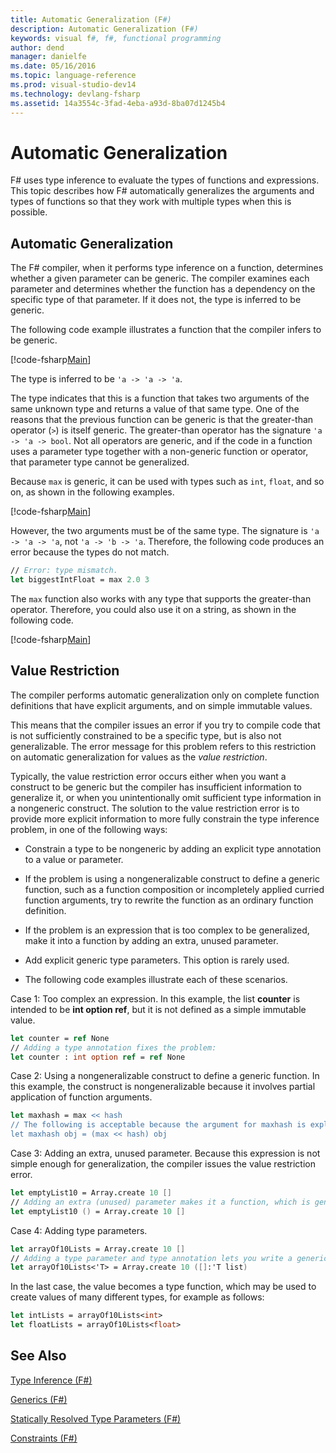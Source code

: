 ```yaml
---
title: Automatic Generalization (F#)
description: Automatic Generalization (F#)
keywords: visual f#, f#, functional programming
author: dend
manager: danielfe
ms.date: 05/16/2016
ms.topic: language-reference
ms.prod: visual-studio-dev14
ms.technology: devlang-fsharp
ms.assetid: 14a3554c-3fad-4eba-a93d-8ba07d1245b4 
---
```


# Automatic Generalization

F# uses type inference to evaluate the types of functions and expressions. This topic describes how F# automatically generalizes the arguments and types of functions so that they work with multiple types when this is possible.


## Automatic Generalization
The F# compiler, when it performs type inference on a function, determines whether a given parameter can be generic. The compiler examines each parameter and determines whether the function has a dependency on the specific type of that parameter. If it does not, the type is inferred to be generic.

The following code example illustrates a function that the compiler infers to be generic.

[!code-fsharp[Main](snippets/fslangref3/snippet101.fs)]

The type is inferred to be `'a -> 'a -> 'a`.

The type indicates that this is a function that takes two arguments of the same unknown type and returns a value of that same type. One of the reasons that the previous function can be generic is that the greater-than operator (`>`) is itself generic. The greater-than operator has the signature `'a -> 'a -> bool`. Not all operators are generic, and if the code in a function uses a parameter type together with a non-generic function or operator, that parameter type cannot be generalized.

Because `max` is generic, it can be used with types such as `int`, `float`, and so on, as shown in the following examples.

[!code-fsharp[Main](snippets/fslangref3/snippet102.fs)]

However, the two arguments must be of the same type. The signature is `'a -> 'a -> 'a`, not `'a -> 'b -> 'a`. Therefore, the following code produces an error because the types do not match.

```fsharp
// Error: type mismatch.
let biggestIntFloat = max 2.0 3
```

The `max` function also works with any type that supports the greater-than operator. Therefore, you could also use it on a string, as shown in the following code.

[!code-fsharp[Main](snippets/fslangref3/snippet104.fs)]
    
## Value Restriction
The compiler performs automatic generalization only on complete function definitions that have explicit arguments, and on simple immutable values.

This means that the compiler issues an error if you try to compile code that is not sufficiently constrained to be a specific type, but is also not generalizable. The error message for this problem refers to this restriction on automatic generalization for values as the *value restriction*.

Typically, the value restriction error occurs either when you want a construct to be generic but the compiler has insufficient information to generalize it, or when you unintentionally omit sufficient type information in a nongeneric construct. The solution to the value restriction error is to provide more explicit information to more fully constrain the type inference problem, in one of the following ways:


- Constrain a type to be nongeneric by adding an explicit type annotation to a value or parameter.

- If the problem is using a nongeneralizable construct to define a generic function, such as a function composition or incompletely applied curried function arguments, try to rewrite the function as an ordinary function definition.

- If the problem is an expression that is too complex to be generalized, make it into a function by adding an extra, unused parameter.

- Add explicit generic type parameters. This option is rarely used.

- The following code examples illustrate each of these scenarios.

Case 1: Too complex an expression. In this example, the list **counter** is intended to be **int option ref**, but it is not defined as a simple immutable value.

```fsharp
let counter = ref None
// Adding a type annotation fixes the problem:
let counter : int option ref = ref None
```

Case 2: Using a nongeneralizable construct to define a generic function. In this example, the construct is nongeneralizable because it involves partial application of function arguments.

```fsharp
let maxhash = max << hash
// The following is acceptable because the argument for maxhash is explicit:
let maxhash obj = (max << hash) obj
```

Case 3: Adding an extra, unused parameter. Because this expression is not simple enough for generalization, the compiler issues the value restriction error.

```fsharp
let emptyList10 = Array.create 10 []
// Adding an extra (unused) parameter makes it a function, which is generalizable.
let emptyList10 () = Array.create 10 []
```

Case 4: Adding type parameters.

```fsharp
let arrayOf10Lists = Array.create 10 []
// Adding a type parameter and type annotation lets you write a generic value.
let arrayOf10Lists<'T> = Array.create 10 ([]:'T list)
```

In the last case, the value becomes a type function, which may be used to create values of many different types, for example as follows:

```fsharp
let intLists = arrayOf10Lists<int>
let floatLists = arrayOf10Lists<float>
```

## See Also
[Type Inference &#40;F&#35;&#41;](Type-Inference-%5BFSharp%5D.md)

[Generics &#40;F&#35;&#41;](Generics-%5BFSharp%5D.md)

[Statically Resolved Type Parameters &#40;F&#35;&#41;](Statically-Resolved-Type-Parameters-%5BFSharp%5D.md)

[Constraints &#40;F&#35;&#41;](Constraints-%5BFSharp%5D.md)

